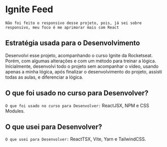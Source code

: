 # Ignite Feed

`Não foi feito o responsivo desse projeto, pois, já sei sobre responsivo, meu foco é me aprimorar mais com React`

## Estratégia usada para o Desenvolvimento
Desenvolvi esse projeto, acompanhando o curso Ignite da Rocketseat.
Porém, com algumas alterações e com um método para treinar a lógica.
Inicialmente, desenvolvi todo o projeto sem acompanhar o vídeo,
usando apenas a minha lógica, após finalizar o desenvolvimento do projeto,
assisti todas as aulas, e diferenciar a lógica.

## O que foi usado no curso para Desenvolver?
`O que foi usado no curso para Desenvolver:` ReactJSX, NPM e CSS Modules.

## O que usei para Desenvolver?
`O que usei para Desenvolver:` ReactTSX, Vite, Yarn e TailwindCSS.
